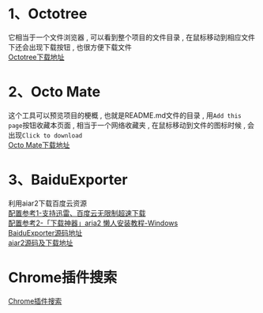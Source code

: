 # 1、Octotree
它相当于一个文件浏览器 , 可以看到整个项目的文件目录 , 在鼠标移动到相应文件下还会出现下载按钮 , 也很方便下载文件<br>
[Octotree下载地址](https://www.crx4chrome.com/extensions/bkhaagjahfmjljalopjnoealnfndnagc/)
# 2、Octo Mate
这个工具可以预览项目的梗概 , 也就是README.md文件的目录 , 用`Add this page`按钮收藏本页面 , 相当于一个网络收藏夹 , 在鼠标移动到文件的图标时候 , 会出现`Click to download`<br>
[Octo Mate下载地址](https://www.crx4chrome.com/crx/1150/)
# 3、BaiduExporter
利用aiar2下载百度云资源<br>
[配置参考1-支持迅雷、百度云无限制超速下载](https://github.com/itgoyo/Aria2)<br>
[配置参考2-「下载神器」aria2 懒人安装教程-Windows](https://www.appinn.com/aria2-in-windows-setup/)<br>
[BaiduExporter源码地址](https://github.com/acgotaku/BaiduExporter)<br>
[aiar2源码及下载地址](https://github.com/aria2/aria2/releases)

# Chrome插件搜索
[Chrome插件搜索](https://www.crx4chrome.com/)